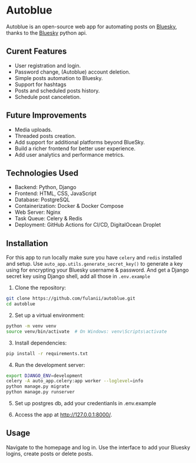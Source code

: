 # Autoblue
Autoblue is an open-source web app for automating posts on [Bluesky](bsky.app), thanks to the [Bluesky](bsky.app) python api.    

## Curent Features
* User registration and login.
* Password change, (Autoblue) account deletion.
* Simple posts automation to Bluesky.
* Support for hashtags 
* Posts and scheduled posts history. 
* Schedule post canceletion. 

## Future Improvements
* Media uploads.
* Threaded posts creation.
* Add support for additional platforms beyond BlueSky.
* Build a richer frontend for better user experience.
* Add user analytics and performance metrics.

## Technologies Used
* Backend: Python, Django
* Frontend: HTML, CSS, JavaScript
* Database: PostgreSQL
* Containerization: Docker & Docker Compose
* Web Server: Nginx
* Task Queue: Celery & Redis
* Deployment: GitHub Actions for CI/CD, DigitalOcean Droplet


## Installation
For this app to run locally make sure you have `celery` and `redis` installed and setup. Use `auto_app.utils.generate_secret_key()` to generate a key using for encrypting your Bluesky username & password. And get a Django secret key using Django shell, add all those in   `.env.example`

1. Clone the repository:
```bash
git clone https://github.com/fulanii/autoblue.git
cd autoblue
```

2. Set up a virtual environment:
```bash
python -m venv venv
source venv/bin/activate  # On Windows: venv\Scripts\activate
```

3. Install dependencies:
```bash
pip install -r requirements.txt
```

4. Run the development server:
```bash
export DJANGO_ENV=development
celery -A auto_app.celery:app worker --loglevel=info
python manage.py migrate
python manage.py runserver
```

5. Set up postgres db, add your credentianls in .env.example

6. Access the app at http://127.0.0.1:8000/.

## Usage
Navigate to the homepage and log in. Use the interface to add your Bluesky logins, create posts or delete posts.